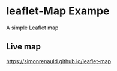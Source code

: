 # leaflet-Map Exampe
A simple Leaflet map

## Live map
https://simonrenauld.github.io/leaflet-map


